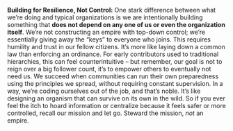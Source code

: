 **Building for Resilience, Not Control:** One stark difference between what we’re doing and typical organizations is we are intentionally building something that **does not depend on any one of us or even the organization itself**. We’re not constructing an empire with top-down control; we’re essentially giving away the “keys” to everyone who joins. This requires humility and trust in our fellow citizens. It’s more like laying down a common law than enforcing an ordinance. For early contributors used to traditional hierarchies, this can feel counterintuitive – but remember, our goal is not to reign over a big follower count, it’s to empower others to eventually not need us. We succeed when communities can run their own preparedness using the principles we spread, without requiring constant supervision. In a way, we’re coding ourselves out of the job, and that’s noble. It’s like designing an organism that can survive on its own in the wild. So if you ever feel the itch to hoard information or centralize because it feels safer or more controlled, recall our mission and let go. Steward the mission, _not_ an empire.